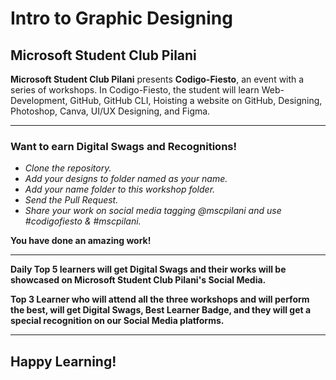 # Intro to Graphic Designing
## Microsoft Student Club Pilani

**Microsoft Student Club Pilani** presents **Codigo-Fiesto**, an event with a series of workshops. In Codigo-Fiesto, the student will learn Web-Development, GitHub, GitHub CLI, Hoisting a website on GitHub, Designing, Photoshop, Canva, UI/UX Designing, and Figma. 
***
### **Want to earn Digital Swags and Recognitions!**
  - *Clone the repository.*
  - *Add your designs to folder named as your name.*
  - *Add your name folder to this workshop folder.*
  - *Send the Pull Request.*
  - *Share your work on social media tagging @mscpilani and use #codigofiesto & #mscpilani.*
 
**You have done an amazing work!**
 
*** 
**Daily Top 5 learners will get Digital Swags and their works will be showcased on Microsoft Student Club Pilani's Social Media.**

**Top 3 Learner who will attend all the three workshops and will perform the best, will get Digital Swags, Best Learner Badge, and they will get a special recognition on our Social Media platforms.**
***
## Happy Learning!

